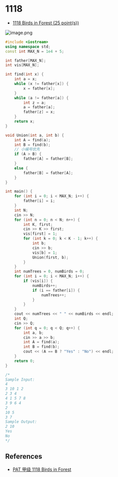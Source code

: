 # 1118

- [1118 Birds in Forest (25 point(s))](https://pintia.cn/problem-sets/994805342720868352/problems/994805354108403712)

![image.png](https://i.loli.net/2019/09/07/Q5gwXbmJ8toP9UN.png)

```c++
#include <iostream>
using namespace std;
const int MAX_N = 1e4 + 5;

int father[MAX_N];
int vis[MAX_N];

int find(int x) {
	int a = x;
	while (x != father[x]) {
		x = father[x];
	}
	while (a != father[a]) {
		int z = a;
		a = father[a];
		father[z] = x;
	}
	return x;
}

void Union(int a, int b) {
	int A = find(a);
	int B = find(b);
	// 小编号优先
	if (A > B) {
		father[A] = father[B];
	}
	else {
		father[B] = father[A];
	}
}

int main() {
	for (int i = 0; i < MAX_N; i++) {
		father[i] = i;
	}
	int N;
	cin >> N;
	for (int n = 0; n < N; n++) {
		int K, first;
		cin >> K >> first;
		vis[first] = 1;
		for (int k = 0; k < K - 1; k++) {
			int b;
			cin >> b;
			vis[b] = 1;
			Union(first, b);
		}
	}
	int numTrees = 0, numBirds = 0;
	for (int i = 0; i < MAX_N; i++) {
		if (vis[i]) {
			numBirds++;
			if (i == father[i]) {
				numTrees++;
			}
		}
	}
	cout << numTrees << " " << numBirds << endl;
	int Q;
	cin >> Q;
	for (int q = 0; q < Q; q++) {
		int a, b;
		cin >> a >> b;
		int A = find(a);
		int B = find(b);
		cout << (A == B ? "Yes" : "No") << endl;
	}
	return 0;
}

/*
Sample Input:
4
3 10 1 2
2 3 4
4 1 5 7 8
3 9 6 4
2
10 5
3 7
Sample Output:
2 10
Yes
No
*/

```

## References

- [PAT 甲级 1118  Birds in Forest](https://blog.csdn.net/a845717607/article/details/87898642)

